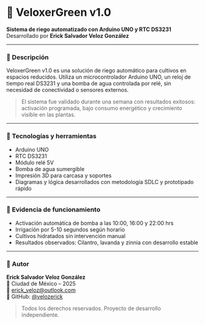 # 🌱 VeloxerGreen v1.0

**Sistema de riego automatizado con Arduino UNO y RTC DS3231**  
Desarrollado por **Erick Salvador Veloz González**

---

### 📌 Descripción

VeloxerGreen v1.0 es una solución de riego automático para cultivos en espacios reducidos. Utiliza un microcontrolador Arduino UNO, un reloj de tiempo real DS3231 y una bomba de agua controlada por relé, sin necesidad de conectividad o sensores externos.

> El sistema fue validado durante una semana con resultados exitosos: activación programada, bajo consumo energético y crecimiento visible en las plantas.

---

### 🧰 Tecnologías y herramientas

- Arduino UNO
- RTC DS3231
- Módulo relé 5V
- Bomba de agua sumergible
- Impresión 3D para carcasa y soportes
- Diagramas y lógica desarrollados con metodología SDLC y prototipado rápido

---



### 📸 Evidencia de funcionamiento

- Activación automática de bomba a las 10:00, 16:00 y 22:00 hrs
- Irrigación por 5-10 segundos según horario
- Cultivos hidratados sin intervención manual
- Resultados observados: Cilantro, lavanda y zinnia con desarrollo estable

---

### 👤 Autor

**Erick Salvador Veloz González**  
📍 Ciudad de México – 2025  
📧 [erick_veloz@outlook.com](mailto:erick_veloz@outlook.com)  
🐙 GitHub: [@velozerick](https://github.com/velozerick)

> Todos los derechos reservados. Proyecto de desarrollo independiente.
